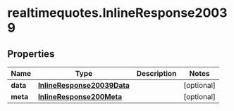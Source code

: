 # realtimequotes.InlineResponse20039

## Properties

Name | Type | Description | Notes
------------ | ------------- | ------------- | -------------
**data** | [**InlineResponse20039Data**](InlineResponse20039Data.md) |  | [optional] 
**meta** | [**InlineResponse200Meta**](InlineResponse200Meta.md) |  | [optional] 


